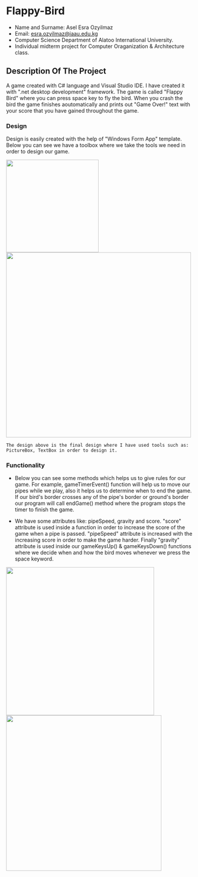 Flappy-Bird
==================================================================

- Name and Surname: Asel Esra Ozyilmaz
- Email: esra.ozyilmaz@iaau.edu.kg
- Computer Science Department of Alatoo International University.
- Individual midterm project for Computer Oraganization & Architecture class.

## Description Of The Project

A game created with C# language and Visual Studio IDE. I have created it with ".net desktop development" framework. The game is called "Flappy Bird" where you can press space key to fly the bird. When you crash the bird the game finishes aoutomatically and prints out "Game Over!" text with your score that you have gained throughout the game.

### Design
Design is easily created with the help of "Windows Form App" template. Below you can see we have a toolbox where we take the tools we need in order to design our game.

<img src="https://user-images.githubusercontent.com/64264345/161948445-393edec3-7840-4097-b741-b0b992e3a1a7.jpeg" width="250">  <img src="https://user-images.githubusercontent.com/64264345/161946845-67bc16cc-1b87-49a0-ab05-45ffefc81ed1.jpeg" width="500">

`The design above is the final design where I have used tools such as: PictureBox, TextBox in order to design it. `

### Functionality

- Below you can see some methods which helps us to give rules for our game. For example, gameTimerEvent() function will help us to move our pipes while we play, also it helps us to determine when to end the game. If our bird's border crosses any of the pipe's border or ground's border our program will call endGame() method where the program stops the timer to finish the game.

- We have some attributes like: pipeSpeed, gravity and score. "score" attribute is used inside a function in order to increase the score of the game when a pipe is passed. "pipeSpeed" attribute is increased with the increasing score in order to make the game harder. Finally "gravity" attribute is used inside our gameKeysUp() & gameKeysDown() functions where we decide when and how the bird moves whenever we press the space keyword.

<img src="https://user-images.githubusercontent.com/64264345/161953671-c3ca58f3-6bb9-44c4-900f-603b2d452027.jpeg" width="400">    <img src="https://user-images.githubusercontent.com/64264345/161953664-32eb4841-6e5c-4c0e-992d-8806b5d95ad5.jpeg" width="420">

